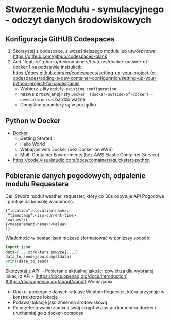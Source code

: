 # Stworzenie Modułu - symulacyjnego - odczyt danych środowiskowych

## Konfiguracja GitHUB Codespaces
1. Skorzystaj z codespace, z wcześniejszego modułu lub utwórz nowe: https://github.com/github/codespaces-blank
2. Add "feature"  ghcr.io/devcontainers/features/docker-outside-of-docker:1  na podstawie instrukcji:  https://docs.github.com/en/codespaces/setting-up-your-project-for-codespaces/adding-a-dev-container-configuration/setting-up-your-python-project-for-codespaces
    - Wybierz z lity `modify existing configuration`
    - nazwa z rozwijanej listy `Docker  (docker-outside-of-docker) - devcontainers` < bardzo ważne
    - Domyślne paramtery są w porządku

## Python w Docker
- [Docker](https://docker-curriculum.com/#introduction)
  - Getting Started
  - Hello World
  - Webapps with Docker (bez Docker on AWS)
  - Multi Container Environments (bez AWS Elastic Container Service)
- https://code.visualstudio.com/docs/containers/quickstart-python

## Pobieranie danych pogodowych, odpalenie modułu Requestera
Cel: Stwórz moduł weather_requester, który co 30s odpytuje API Pogodowe i printuje na konsolę wiadomość.
```
{"location":<location-name>,
 "timestamp":<iso-current-time>,
"values":[
{<measurement-name>:<value> 
]}
```
Wiadomość w postaci json możesz sformatować w poniższy sposób:
```python
import json
data={....struktura powyżej....}
data_to_send=json.dumps(data)
print(data_to_send)
```
Skorzystaj z API: - Pobieranie aktualnej jakości powietrza dla wybranej lokacji z API - [https://docs.openaq.org/docs/introduction](https://docs.openaq.org/about/about)
Wymagania:
- Opakuj pobieranie danych w klasę WeatherRequester, która przyjmuje w konstruktorze lokację
- Podawaj lokację jako zmienną środowiskową
- Po przetestowaniu zamknij swój skrypt w postaci kontenera docker i uruchamiaj go z docker-compose



